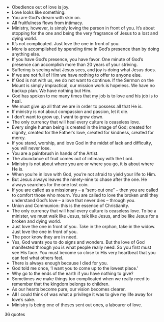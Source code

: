  - Obedience out of love is joy.
 - Love looks like something.
 - You are God’s dream with skin on.
 - All fruitfulness flows from intimacy.
 - Ministry, however, is simply loving the person in front of you. It’s about stopping for the one and being the very fragrance of Jesus to a lost and dying world.
 - It’s not complicated. Just love the one in front of you.
 - More is accomplished by spending time in God’s presence than by doing anything else.
 - If you have God’s presence, you have favor. One minute of God’s presence can accomplish more than 20 years of your striving.
 - Suffering is seeing what Jesus sees, and joy is doing what Jesus does.
 - If we are not full of Him we have nothing to offer to anyone else.
 - If God is not with us, we do not want to continue. If the Sermon on the Mount is simply impractical, our mission work is hopeless. We have no backup plan. We have nothing but Him.
 - God has spoken to me many times that my job is to love and his job is to heal.
 - We must give up all that we are in order to possess all that He is.
 - If ministry is not about compassion and passion, let it die.
 - I don’t want to grow up, I want to grow down.
 - The only currency that will heal every culture is ceaseless love.
 - Every single human being is created in the image of God; created for dignity, created for the Father’s love, created for kindness, created for mercy.
 - If you stand, worship, and love God in the midst of lack and difficulty, you will never lose.
 - You are a paintbrush in hands of the Artist.
 - The abundance of fruit comes out of intimacy with the Lord.
 - Ministry is not about where you are or where you go, it is about where He is.
 - When you’re in love with God, you’re not afraid to yield your life to Him.
 - But Jesus always leaves the ninety-nine to chase after the one. He always searches for the one lost coin.
 - If you are called as a missionary – a “sent-out one” – then you are called to comfort those who mourn. You are called to love the broken until they understand God’s love – a love that never dies – through you.
 - Union and Communion: this is the essence of Christianity.
 - The only currency that will heal every culture is ceaseless love. To be a minister, we must walk like Jesus, talk like Jesus, and be like Jesus for a broken and dying world.
 - Just love the one in front of you. Take in the orphan, take in the widow. Just love the one in front of you.
 - The poor know they are in need.
 - Yes, God wants you to do signs and wonders. But the love of God manifested through you is what people really need. So you first must see His face. You must become so close to His very heartbeat that you can feel what others feel.
 - There is always enough because I died for you.
 - God told me once, ‘I want you to come up to the lowest place.’
 - Why go to the ends of the earth if you have nothing to give?
 - Sometimes we make things too complicated when we really need to remember that the kingdom belongs to children.
 - As our hearts become pure, our vision becomes clearer.
 - All I could think of was what a privilege it was to give my life away for love’s sake.
 - Ministry is being one of theses sent out ones, a labourer of love.

36 quotes